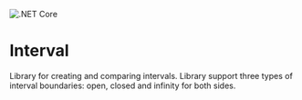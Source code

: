 ![.NET Core](https://github.com/RetailRocket/Interval/workflows/.NET%20Core/badge.svg)

# Interval
Library for creating and comparing intervals. Library support three types of interval boundaries: open, closed and infinity for both sides. 
